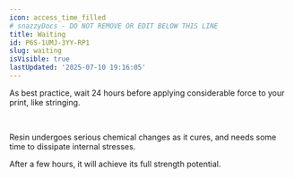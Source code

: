 ```yaml
---
icon: access_time_filled
# snazzyDocs - DO NOT REMOVE OR EDIT BELOW THIS LINE
title: Waiting
id: P6S-1UMJ-3YY-RP1
slug: waiting
isVisible: true
lastUpdated: '2025-07-10 19:16:05'
---
```

As best practice, wait 24 hours before applying considerable force to your print, like stringing.

‎

Resin undergoes serious chemical changes as it cures, and needs some time to dissipate internal stresses.

After a few hours, it will achieve its full strength potential.